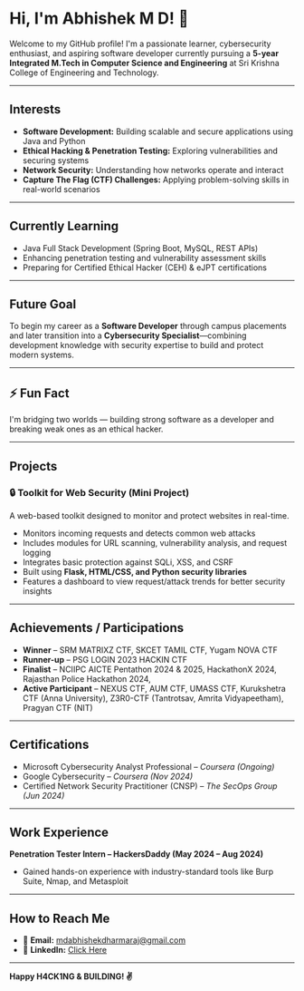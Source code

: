 # Hi, I'm Abhishek M D! 👋

Welcome to my GitHub profile! I'm a passionate learner, cybersecurity enthusiast, and aspiring software developer currently pursuing a **5-year Integrated M.Tech in Computer Science and Engineering** at Sri Krishna College of Engineering and Technology.

---

## Interests

- **Software Development:** Building scalable and secure applications using Java and Python  
- **Ethical Hacking & Penetration Testing:** Exploring vulnerabilities and securing systems  
- **Network Security:** Understanding how networks operate and interact  
- **Capture The Flag (CTF) Challenges:** Applying problem-solving skills in real-world scenarios

---

## Currently Learning

- Java Full Stack Development (Spring Boot, MySQL, REST APIs)
- Enhancing penetration testing and vulnerability assessment skills
- Preparing for Certified Ethical Hacker (CEH) & eJPT certifications

---

## Future Goal

To begin my career as a **Software Developer** through campus placements and later transition into a **Cybersecurity Specialist**—combining development knowledge with security expertise to build and protect modern systems.

---

## ⚡ Fun Fact

I'm bridging two worlds — building strong software as a developer and breaking weak ones as an ethical hacker.

---

## Projects

### 🔒 Toolkit for Web Security (Mini Project)
A web-based toolkit designed to monitor and protect websites in real-time.

- Monitors incoming requests and detects common web attacks
- Includes modules for URL scanning, vulnerability analysis, and request logging
- Integrates basic protection against SQLi, XSS, and CSRF
- Built using **Flask, HTML/CSS, and Python security libraries**
- Features a dashboard to view request/attack trends for better security insights

---

## Achievements / Participations

- **Winner** – SRM MATRIXZ CTF, SKCET TAMIL CTF, Yugam NOVA CTF
- **Runner-up** – PSG LOGIN 2023 HACKIN CTF
- **Finalist** – NCIIPC AICTE Pentathon 2024 & 2025, HackathonX 2024, Rajasthan Police Hackathon 2024, 
- **Active Participant** – NEXUS CTF, AUM CTF, UMASS CTF, Kurukshetra CTF (Anna University), Z3R0-CTF (Tantrotsav, Amrita Vidyapeetham), Pragyan CTF (NIT)

---

## Certifications

- Microsoft Cybersecurity Analyst Professional – _Coursera (Ongoing)_
- Google Cybersecurity – _Coursera (Nov 2024)_
- Certified Network Security Practitioner (CNSP) – _The SecOps Group (Jun 2024)_

---

## Work Experience

**Penetration Tester Intern – HackersDaddy (May 2024 – Aug 2024)**   
- Gained hands-on experience with industry-standard tools like Burp Suite, Nmap, and Metasploit

---

## How to Reach Me

- 📧 **Email:** mdabhishekdharmaraj@gmail.com
- 🔗 **LinkedIn:** [Click Here](https://linkedin.com/in/abhishek-md)

---

**Happy H4CK1NG & BUILDING! ✌️**
